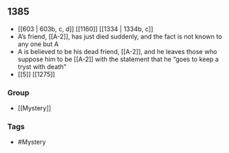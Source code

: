 ## 1385
- [[603 | 603b, c, d]] [[1160]] [[1334 | 1334b, c]] 
- A’s friend, [[A-2]], has just died suddenly, and the fact is not known to any one but A
- A is believed to be his dead friend, [[A-2]], and he leaves those who suppose him to be [[A-2]] with the statement that he “goes to keep a tryst with death”
- [[5]] [[1275]] 


### Group
- [[Mystery]]

### Tags
- #Mystery

